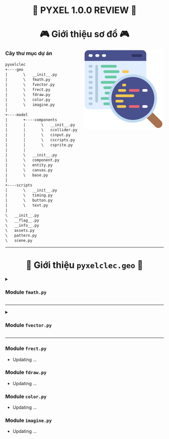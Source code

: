 <h1 align="center">🐍 PYXEL 1.0.0 REVIEW 🐍</h1>


<h1 align="center">🎮 Giới thiệu sơ đồ 🎮</h1>
<img align="right" width="256px" height="256px" src="../../Assets/code-review.png">

### Cây thư mục dự án

```
pyxelclec
+----geo
|       \   __init__.py
|       \   fmath.py
|       \   fvector.py
|       \   frect.py
|       \   fdraw.py
|       \   color.py
|       \   imagine.py
|
+----model
|       +----components
|       |       \   __init__.py
|       |       \   ccollider.py
|       |       \   cinput.py
|       |       \   cscripts.py
|       |       \   csprite.py
|       |
|       \   __init__.py
|       \   component.py
|       \   entity.py
|       \   canvas.py
|       \   base.py
|
+----scripts
|       \   __init__.py
|       \   timing.py
|       \   button.py
|       \   text.py
|
\   __init__.py
\   __flag__.py
\   __info__.py
\   assets.py
\   pattern.py
\   scene.py
```

---

<h1 align="center"><a name="pyxelclec.geo"></a>📑 Giới thiệu <code>pyxelclec.geo</code> 📑</h1>

<details>
<summary><a name="fmath.py"></a><h3>Module <code>fmath.py</code></h3></summary>

- Triển khai các hàm toán học cơ bản :

| Các biến và hàm | Chức năng | Ghi chú |
|:--------------|:---------:|:--------|
| APPROXIMATE = 0.000_000_001 | Sai số có thể chấp nhận | |
| PI = 3.14159_26535_89793 | Giá trị xấp xỉ của `pi` | |
| **def** _radians(`__degrees`: *float*) -> *float* | Đổi từ `degrees` sang `radians` | |
| **def** _degrees(`__radians`: *float*) -> float | Đổi từ `radians` sang `degrees` | |
| **def** relative_compare(`a`: *float*, `b`: *float*) -> *bool* | So sánh bằng hai kiểu `float` | `abs(a - b) <= APPROXIMATE` thì được xem là `a == b` |
| **def** angle(`vec_x`: *float*, `vec_y`: *float*) -> *float* | Tính góc của `vector(x, y)` | Giá trị trả về trong đoạn `[0, 360]` |
| **def** vector(`__degrees`: *float*) -> Tuple[*float*, *float*] | Trả về giá trị `x, y` của `vector` độ dài `1` có góc bằng `__degrees` | |
| **def** magnitude(`x`: *float*, `y`: *float*) -> *float* | Tính độ dài `vector(x, y)` | |
| **def** lerp(`current`: *float*, `target`: *float*, `delta`: *float*) -> *float* | Tịnh tiến từ `current` đến `target` một khoảng `delta` | |

</details>

---

<details>
<summary><a name="fvector.py"></a><h3>Module <code>fvector.py</code></h3></summary>

- Lớp `Vector` : mô phỏng `vector` trong mặt phẳng ( hệ trục tọa độ `Oxy` ).

| Attributes | Chức năng | Ghi chú |
|:--------------|:---------:|:--------|
| `__x`: *float* | Giá trị tại trục `Ox` | |
| `__y`: *float* | Giá trị tại trục `Oy` | |
| `x`: *float* (get/set) | Giá trị tại trục `Ox` | |
| `y`: *float* (get/set) | Giá trị tại trục `Oy` | |
| `angle`: *float* (get/set) | Góc của `Vector` ( `degrees` ) | Giá trị luôn nằm trong đoạn `[0, 360]` |
| `tup`: *Tuple[float, float]* (get/set) | `Vector` có kiểu `tuple` | |
| `tup_int`: *Tuple[int, int]* (get) | `Vector` *nguyên* có kiểu `tuple` | |

- Hỗ trợ các phương thức tính toán với `Vector`.

| Method | Chức năng | Ghi chú |
|:--------------|:---------:|:--------|
| **def** \__init__(self, `x`: *float*, `y`: *float*) | Khởi tạo `Vector` | |
| **def** setxy(self, `__x`: *float*, `__y`: *float*) -> None | Gán thuộc tính `x, y` | **Đáng chú ý** : mọi thay đổi trên `x, y` đều phải được thông qua hàm này ( bao gồm **set property** ) ! |
| **def** set(self, `source`: *Union[Tuple[float, float], List[float], Vector]*) -> None | Gán thuộc tính `x, y` | |
| **def** copy(self) -> *Vector* | Trả về bản sao mới | |
| **def** magnitude(self, `other`: *Vector*) -> *float* | Khoảng cách giữa hai `Vector` | |
| **def** normalize(self) -> *Vector* | Trả về `Vector` mới cùng hướng ( góc bằng nhau ) nhưng độ dài bằng `1` | |
| **def** lerp(self, `target`: *Vector*, `delta`: *float*) -> bool | Tịnh tiến đến `target` một khoảng `delta` | |

</details>

---

### Module `frect.py`

- Updating ...

### Module `fdraw.py`

- Updating ...

### Module `color.py`

- Updating ...

### Module `imagine.py`

- Updating ...
